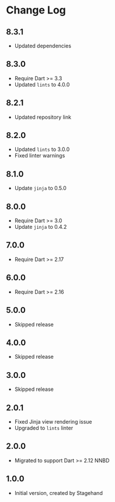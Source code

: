 # Change Log

## 8.3.1

* Updated dependencies

## 8.3.0

* Require Dart >= 3.3
* Updated `lints` to 4.0.0

## 8.2.1

* Updated repository link

## 8.2.0

* Updated `lints` to 3.0.0
* Fixed linter warnings

## 8.1.0

* Update `jinja`  to 0.5.0

## 8.0.0

* Require Dart >= 3.0
* Update `jinja`  to 0.4.2

## 7.0.0

* Require Dart >= 2.17

## 6.0.0

* Require Dart >= 2.16

## 5.0.0

* Skipped release

## 4.0.0

* Skipped release

## 3.0.0

* Skipped release

## 2.0.1

* Fixed Jinja view rendering issue
* Upgraded to `lints` linter

## 2.0.0

* Migrated to support Dart >= 2.12 NNBD

## 1.0.0

* Initial version, created by Stagehand
